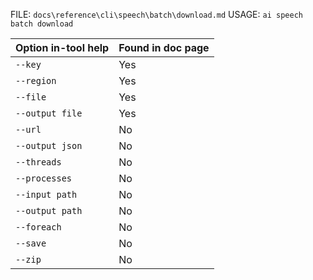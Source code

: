 ﻿FILE: `docs\reference\cli\speech\batch\download.md`
USAGE: `ai speech batch download`

| Option in-tool help               | Found in doc page |
|-----------------------------------|------------------|
| `--key`                           | Yes              |
| `--region`                        | Yes              |
| `--file`                          | Yes              |
| `--output file`                   | Yes              |
| `--url`                           | No               |
| `--output json`                   | No               |
| `--threads`                       | No               |
| `--processes`                     | No               |
| `--input path`                    | No               |
| `--output path`                   | No               |
| `--foreach`                       | No               |
| `--save`                          | No               |
| `--zip`                           | No               |